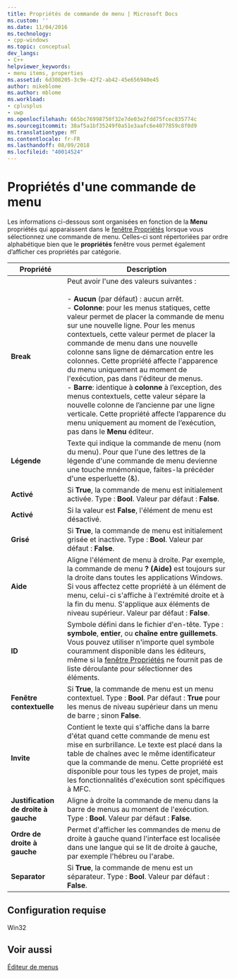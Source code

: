 ```yaml
---
title: Propriétés de commande de menu | Microsoft Docs
ms.custom: ''
ms.date: 11/04/2016
ms.technology:
- cpp-windows
ms.topic: conceptual
dev_langs:
- C++
helpviewer_keywords:
- menu items, properties
ms.assetid: 6d308205-3c9e-42f2-ab42-45e656940e45
author: mikeblome
ms.author: mblome
ms.workload:
- cplusplus
- uwp
ms.openlocfilehash: 665bc76998750f32e7de03e2fdd75fcec835774c
ms.sourcegitcommit: 38af5a1bf35249f0a51e3aafc6e4077859c8f0d9
ms.translationtype: MT
ms.contentlocale: fr-FR
ms.lasthandoff: 08/09/2018
ms.locfileid: "40014524"
---
```

# <a name="menu-command-properties"></a>Propriétés d'une commande de menu
Les informations ci-dessous sont organisées en fonction de la **Menu** propriétés qui apparaissent dans le [fenêtre Propriétés](/visualstudio/ide/reference/properties-window) lorsque vous sélectionnez une commande de menu. Celles-ci sont répertoriées par ordre alphabétique bien que le **propriétés** fenêtre vous permet également d’afficher ces propriétés par catégorie.  
  
|Propriété|Description|  
|--------------|-----------------|  
|**Break**|Peut avoir l'une des valeurs suivantes :<br /><br /> -   **Aucun** (par défaut) : aucun arrêt.<br />-   **Colonne**: pour les menus statiques, cette valeur permet de placer la commande de menu sur une nouvelle ligne. Pour les menus contextuels, cette valeur permet de placer la commande de menu dans une nouvelle colonne sans ligne de démarcation entre les colonnes. Cette propriété affecte l'apparence du menu uniquement au moment de l'exécution, pas dans l'éditeur de menus.<br />-   **Barre**: identique à **colonne** à l’exception, des menus contextuels, cette valeur sépare la nouvelle colonne de l’ancienne par une ligne verticale. Cette propriété affecte l’apparence du menu uniquement au moment de l’exécution, pas dans le **Menu** éditeur.|  
|**Légende**|Texte qui indique la commande de menu (nom du menu). Pour que l'une des lettres de la légende d'une commande de menu devienne une touche mnémonique, faites-la précéder d'une esperluette (&).|  
|**Activé**|Si **True**, la commande de menu est initialement activée. Type : **Bool**. Valeur par défaut : **False**.|  
|**Activé**|Si la valeur est **False**, l'élément de menu est désactivé.|  
|**Grisé**|Si **True**, la commande de menu est initialement grisée et inactive. Type : **Bool**. Valeur par défaut : **False**.|  
|**Aide**|Aligne l'élément de menu à droite. Par exemple, la commande de menu **? (Aide)** est toujours sur la droite dans toutes les applications Windows. Si vous affectez cette propriété à un élément de menu, celui-ci s'affiche à l'extrémité droite et à la fin du menu. S'applique aux éléments de niveau supérieur. Valeur par défaut : **False**.|  
|**ID**|Symbole défini dans le fichier d'en-tête. Type : **symbole**, **entier**, ou **chaîne entre guillemets**. Vous pouvez utiliser n'importe quel symbole couramment disponible dans les éditeurs, même si la [fenêtre Propriétés](/visualstudio/ide/reference/properties-window) ne fournit pas de liste déroulante pour sélectionner des éléments.|  
|**Fenêtre contextuelle**|Si **True**, la commande de menu est un menu contextuel. Type : **Bool**. Par défaut : **True** pour les menus de niveau supérieur dans un menu de barre ; sinon **False**.|  
|**Invite**|Contient le texte qui s'affiche dans la barre d'état quand cette commande de menu est mise en surbrillance. Le texte est placé dans la table de chaînes avec le même identificateur que la commande de menu. Cette propriété est disponible pour tous les types de projet, mais les fonctionnalités d'exécution sont spécifiques à MFC.|  
|**Justification de droite à gauche**|Aligne à droite la commande de menu dans la barre de menus au moment de l'exécution. Type : **Bool**. Valeur par défaut : **False**.|  
|**Ordre de droite à gauche**|Permet d'afficher les commandes de menu de droite à gauche quand l'interface est localisée dans une langue qui se lit de droite à gauche, par exemple l'hébreu ou l'arabe.|  
|**Separator**|Si **True**, la commande de menu est un séparateur. Type : **Bool**. Valeur par défaut : **False**.|  
  
## <a name="requirements"></a>Configuration requise  
 Win32  
  
## <a name="see-also"></a>Voir aussi  
 [Éditeur de menus](../windows/menu-editor.md)